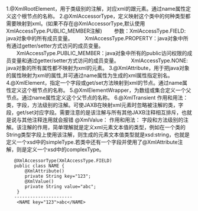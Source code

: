 1.@XmlRootElement，用于类级别的注解，对应xml的跟元素。通过name属性定义这个根节点的名称。
2.@XmlAccessorType，定义映射这个类中的何种类型都需要映射到xml。(如果不存在@XmlAccessorType,默认使用XmlAccessType.PUBLIC_MEMBER注解)
　　参数：XmlAccessType.FIELD: java对象中的所有成员变量。
　　XmlAccessType.PROPERTY：java对象中所有通过getter/setter方式访问的成员变量。
　　XmlAccessType.PUBLIC_MEMBER：java对象中所有的public访问权限的成员变量和通过getter/setter方式访问的成员变量。
　　XmlAccessType.NONE: java对象的所有属性都不映射为xml的元素。
3.@XmlAttribute，用于把java对象的属性映射为xml的属性,并可通过name属性为生成的xml属性指定别名。
4.@XmlElement，指定一个字段或get/set方法映射到xml的节点。通过name属性定义这个根节点的名称。
5.@XmlElementWrapper，为数组或集合定义一个父节点。通过name属性定义这个父节点的名称。
6.@XmlTransient
作用和用法：
类，字段，方法级别的注解。可使JAXB在映射xml元素时忽略被注解的类，字段，get/set对应字段。需要注意的是该注解与所有其他JAXB注释相互排斥，也就是说与其他注释连用就会报错
@XmlValue：
作用和用法：
字段和方法级别的注解。该注解的作用，简单理解就是定义xml元素文本值的类型，例如在一个类的String类型字段上使用该注解，则生成的元素文本值类型就是xsd:string，也就是定义一个xsd中的simpleType.若类中还有一个字段并使用了@XmlAttribute注解，则是定义一个xsd中的complexType。
```
   @XmlAccessorType(XmlAccessType.FIELD)
   public class NAME {
       @XmlAttribute()
       private String key="123";
       @XmlValue()
       private String value="abc";
    }
   ----------------------
    <NAME key="123">abc</NAME>

```